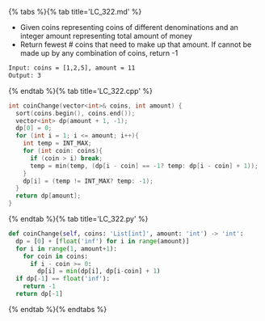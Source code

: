 {% tabs %}{% tab title='LC_322.md' %}

* Given coins representing coins of different denominations and an integer amount representing total amount of money
* Return fewest # coins that need to make up that amount. If cannot be made up by any combination of coins, return -1

```txt
Input: coins = [1,2,5], amount = 11
Output: 3
```

{% endtab %}{% tab title='LC_322.cpp' %}

```cpp
int coinChange(vector<int>& coins, int amount) {
  sort(coins.begin(), coins.end());
  vector<int> dp(amount + 1, -1);
  dp[0] = 0;
  for (int i = 1; i <= amount; i++){
    int temp = INT_MAX;
    for (int coin: coins){
      if (coin > i) break;
      temp = min(temp, (dp[i - coin] == -1? temp: dp[i - coin] + 1));
    }
    dp[i] = (temp != INT_MAX? temp: -1);
  }
  return dp[amount];
}
```

{% endtab %}{% tab title='LC_322.py' %}

```py
def coinChange(self, coins: 'List[int]', amount: 'int') -> 'int':
  dp = [0] + [float('inf') for i in range(amount)]
  for i in range(1, amount+1):
    for coin in coins:
      if i - coin >= 0:
        dp[i] = min(dp[i], dp[i-coin] + 1)
  if dp[-1] == float('inf'):
    return -1
  return dp[-1]
```

{% endtab %}{% endtabs %}
